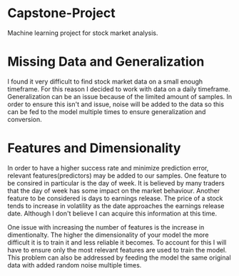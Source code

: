 # Capstone-Project
Machine learning project for stock market analysis.

# Missing Data and Generalization
  
  I found it very difficult to find stock market data on a small enough timeframe. For this reason I decided to work with data on a daily timeframe. Generalization can be an issue because of the limited amount of samples. In order to ensure this isn't and issue, noise will be added to the data so this can be fed to the model multiple times to ensure generalization and conversion. 

# Features and Dimensionality

  In order to have a higher success rate and minimize prediction error, relevant features(predictors) may be added to our samples. One feature to be consired in particular is the day of week. It is believed by many traders that the day of week has some impact on the market behaviour. Another feature to be considered is days to earnings release. The price of a stock tends to increase in volatility as the date approaches the earnings release date. Although I don't believe I can acquire this information at this time.
  
  One issue with increasing the number of features is the increase in dimentionalty. The higher the dimensionality of your model the more difficult it is to train it and less reliable it becomes. To account for this I will have to ensure only the most relevant features are used to train the model. This problem can also be addressed by feeding the model the same original data with added random noise multiple times.
